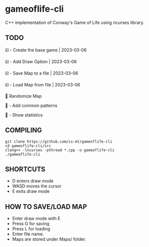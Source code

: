 # gameoflife-cli
C++ implementation of Conway's Game of Life using ncurses library.

## TODO

:ballot_box_with_check: - Create the base game | 2023-03-06

:ballot_box_with_check: - Add Draw Option | 2023-03-06

:ballot_box_with_check: - Save Map to a file | 2023-03-06

:ballot_box_with_check: - Load Map from file | 2023-03-06

:black_square_button: Randomize Map

:black_square_button: - Add common patterns

:black_square_button: - Show statistics

## COMPILING

```
git clone https://github.com/cs-mt/gameoflife-cli
cd gameoflife-cli/src
clang++ -lncurses -pthread *.cpp -o gameoflife-cli
./gameoflife-cli
```

## SHORTCUTS

* D enters draw mode
* WASD moves the cursor
* E exits draw mode

## HOW TO SAVE/LOAD MAP 

* Enter draw mode with E 
* Press G for saving
* Press L for loading 
* Enter file name.
* Maps are stored under Maps/ folder.

